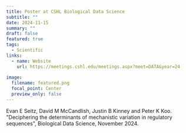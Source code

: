 ```yaml
---
title: Poster at CSHL Biological Data Science
subtitle: ""
date: 2024-11-15
summary: ""
draft: false
featured: true
tags:
  - Scientific
links:
  - name: Website
    url: https://meetings.cshl.edu/meetings.aspx?meet=DATA&year=24
    
image:
  filename: featured.png
  focal_point: Center
  preview_only: false
---
```


Evan E Seitz, David M McCandlish, Justin B Kinney and Peter K Koo. "Deciphering the determinants of mechanistic variation in
regulatory sequences", Biological Data Science, November 2024.
